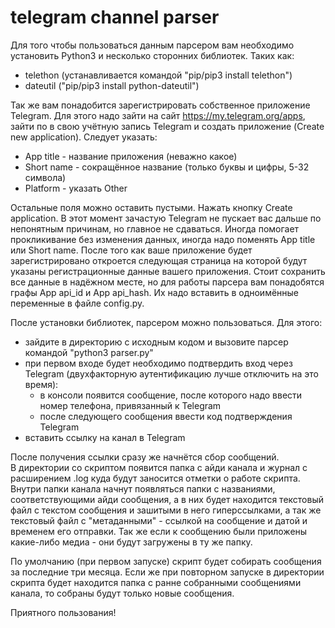 # telegram channel parser
Для того чтобы пользоваться данным парсером вам необходимо установить Python3 и несколько сторонних библиотек.
Таких как:
- telethon (устанавливается командой "pip/pip3 install telethon")
- dateutil ("pip/pip3 install python-dateutil")

Так же вам понадобится зарегистрировать собственное приложение Telegram.
Для этого надо зайти на сайт https://my.telegram.org/apps, зайти по в свою учётную запись Telegram и создать приложение
(Create new application).
Следует указать:
- App title - название приложения (неважно какое)
- Short name - сокращённое название (только буквы и цифры, 5-32 символа)
- Platform - указать Other

Остальные поля можно оставить пустыми. Нажать кнопку Create application.
В этот момент зачастую Telegram не пускает вас дальше по непонятным причинам, но главное не сдаваться.
Иногда помогает прокликивание без изменения данных, иногда надо поменять App title или Short name.
После того как ваше приложение будет зарегистрировано откроется следующая страница на которой будут указаны
регистрационные данные вашего приложения. Стоит сохранить все данные в надёжном месте, но для работы парсера
вам понадобятся графы App api_id и App api_hash. Их надо вставить в одноимённые переменные в файле config.py.

После установки библиотек, парсером можно пользоваться.
Для этого:
- зайдите в директорию с исходным кодом и вызовите парсер командой "python3 parser.py"
- при первом входе будет необходимо подтвердить вход через Telegram (двухфакторную аутентификацию лучше отключить на это время):
  - в консоли появится сообщение, после которого надо ввести номер телефона, привязанный к Telegram
  - после следующего сообщения ввести код подтверждения Telegram
- вставить ссылку на канал в Telegram

После получения ссылки сразу же начнётся сбор сообщений.  
В директории со скриптом появится папка с айди канала и журнал с расширением .log куда будут заносится отметки о работе скрипта.
Внутри папки канала начнут появляться папки с названиями, соответствующими айди сообщения, а в них будет находится текстовый файл
с текстом сообщения и зашитыми в него гиперссылками, а так же текстовый файл с "метаданными" - ссылкой на сообщение и датой и временем
его отправки. Так же если к сообщению были приложены какие-либо медиа - они будут загружены в ту же папку.  

По умолчанию (при первом запуске) скрипт будет собирать сообщения за последние три месяца. Если же при повторном запуске в директории скрипта
будет находится папка с ранне собранными сообщениями канала, то собраны будут только новые сообщения.  

Приятного пользования!

